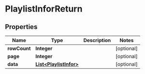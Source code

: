

# PlaylistInforReturn


## Properties

| Name | Type | Description | Notes |
|------------ | ------------- | ------------- | -------------|
|**rowCount** | **Integer** |  |  [optional] |
|**page** | **Integer** |  |  [optional] |
|**data** | [**List&lt;PlaylistInfor&gt;**](PlaylistInfor.md) |  |  [optional] |



